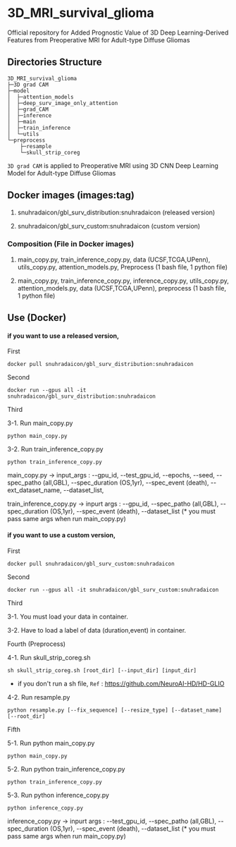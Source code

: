# 3D_MRI_survival_glioma
Official repository for Added Prognostic Value of 3D Deep Learning-Derived Features from Preoperative MRI for Adult-type Diffuse Gliomas

## Directories Structure

    3D_MRI_survival_glioma
    ├─3D grad CAM
    ├─model
    │  ├─attention_models
    │  ├─deep_surv_image_only_attention
    │  ├─grad_CAM
    │  ├─inference
    │  ├─main
    │  ├─train_inference
    │  └─utils
    └─preprocess
        ├─resample
        └─skull_strip_coreg

```3D grad CAM``` is applied to Preoperative MRI using 3D CNN Deep Learning Model for Adult-type Diffuse Gliomas

## Docker images (images:tag)
1. snuhradaicon/gbl_surv_distribution:snuhradaicon (released version)


2. snuhradaicon/gbl_surv_custom:snuhradaicon (custom version)

### Composition (File in Docker images)
1. main_copy.py, train_inference_copy.py, data (UCSF,TCGA,UPenn), utils_copy.py, attention_models.py, Preprocess (1 bash file, 1 python file)


2. main_copy.py, train_inference_copy.py, inference_copy.py, utils_copy.py, attention_models.py, data (UCSF,TCGA,UPenn), preprocess (1 bash file, 1 python file)


## Use (Docker)
#### if you want to use a released version,


First
    
    docker pull snuhradaicon/gbl_surv_distribution:snuhradaicon

Second

    docker run --gpus all -it snuhradaicon/gbl_surv_distribution:snuhradaicon

Third


3-1. Run main_copy.py

    python main_copy.py 


3-2. Run train_inference_copy.py

    python train_inference_copy.py

main_copy.py -> input_args : --gpu_id, --test_gpu_id, --epochs, --seed, --spec_patho (all,GBL), --spec_duration (OS,1yr), --spec_event (death), --ext_dataset_name, --dataset_list,

train_inference_copy.py -> inpurt args : --gpu_id, --spec_patho (all,GBL), --spec_duration (OS,1yr), --spec_event (death), --dataset_list (* you must pass same args when run main_copy.py)


#### if you want to use a custom version,


First
    
    docker pull snuhradaicon/gbl_surv_custom:snuhradaicon


Second
    
    docker run --gpus all -it snuhradaicon/gbl_surv_custom:snuhradaicon


Third



3-1. You must load your data in container.



3-2. Have to load a label of data (duration,event) in container.



Fourth (Preprocess)


4-1. Run skull_strip_coreg.sh

    sh skull_strip_coreg.sh [root_dir] [--input_dir] [input_dir]
    
* if you don't run a sh file, ```Ref``` : <https://github.com/NeuroAI-HD/HD-GLIO>


4-2. Run resample.py

    python resample.py [--fix_sequence] [--resize_type] [--dataset_name] [--root_dir]


Fifth


5-1. Run python main_copy.py

    python main_copy.py
 

5-2. Run python train_inference_copy.py

    python train_inference_copy.py


5-3. Run python inference_copy.py

    python inference_copy.py

inference_copy.py -> inpurt args : --test_gpu_id, --spec_patho (all,GBL), --spec_duration (OS,1yr), --spec_event (death), --dataset_list (* you must pass same args when run main_copy.py)